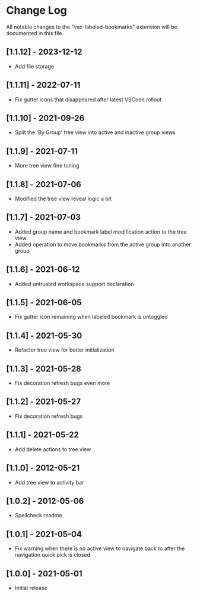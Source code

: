 # Change Log

All notable changes to the "vsc-labeled-bookmarks" extension will be documented in this file.

## [1.1.12] - 2023-12-12

- Add file storage

## [1.1.11] - 2022-07-11

- Fix gutter icons that disappeared after latest VSCode rollout

## [1.1.10] - 2021-09-26

- Split the 'By Group' tree view into active and inactive group views

## [1.1.9] - 2021-07-11

- More tree view fine tuning

## [1.1.8] - 2021-07-06

- Modified the tree view reveal logic a bit

## [1.1.7] - 2021-07-03

- Added group name and bookmark label modification action to the tree view
- Added operation to move bookmarks from the active group into another group

## [1.1.6] - 2021-06-12

- Added untrusted workspace support declaration

## [1.1.5] - 2021-06-05

- Fix gutter icon remaining when labeled bookmark is untoggled

## [1.1.4] - 2021-05-30

- Refactor tree view for better initialization

## [1.1.3] - 2021-05-28

- Fix decoration refresh bugs even more

## [1.1.2] - 2021-05-27

- Fix decoration refresh bugs

## [1.1.1] - 2021-05-22

- Add delete actions to tree view

## [1.1.0] - 2012-05-21

- Add tree view to activity bar

## [1.0.2] - 2012-05-06

- Spellcheck readme

## [1.0.1] - 2021-05-04

- Fix warning when there is no active view to navigate back to after the navigation quick pick is closed

## [1.0.0] - 2021-05-01

- Initial release
